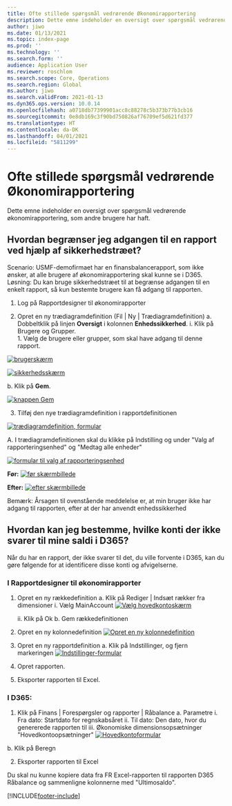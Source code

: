 ```yaml
---
title: Ofte stillede spørgsmål vedrørende Økonomirapportering
description: Dette emne indeholder en oversigt over spørgsmål vedrørende økonomirapportering, som andre brugere har haft.
author: jiwo
ms.date: 01/13/2021
ms.topic: index-page
ms.prod: ''
ms.technology: ''
ms.search.form: ''
audience: Application User
ms.reviewer: roschlom
ms.search.scope: Core, Operations
ms.search.region: Global
ms.author: jiwo
ms.search.validFrom: 2021-01-13
ms.dyn365.ops.version: 10.0.14
ms.openlocfilehash: a0718db77399901acc8c88278c5b373b77b3cb16
ms.sourcegitcommit: 0e8db169c3f90bd750826af76709ef5d621fd377
ms.translationtype: HT
ms.contentlocale: da-DK
ms.lasthandoff: 04/01/2021
ms.locfileid: "5811299"
---
```

# <a name="financial-reporting-faq"></a>Ofte stillede spørgsmål vedrørende Økonomirapportering 

Dette emne indeholder en oversigt over spørgsmål vedrørende økonomirapportering, som andre brugere har haft. 


## <a name="how-do-i-restrict-access-to-a-report-using-tree-security"></a>Hvordan begrænser jeg adgangen til en rapport ved hjælp af sikkerhedstræet?

Scenario: USMF-demofirmaet har en finansbalancerapport, som ikke ønsker, at alle brugere af økonomirapportering skal kunne se i D365. Løsning: Du kan bruge sikkerhedstræet til at begrænse adgangen til en enkelt rapport, så kun bestemte brugere kan få adgang til rapporten. 

1.  Log på Rapportdesigner til økonomirapporter

2.  Opret en ny trædiagramdefinition (Fil | Ny | Trædiagramdefinition) a.    Dobbeltklik på linjen **Oversigt** i kolonnen **Enhedssikkerhed**.
  i.    Klik på Brugere og Grupper.  
          1. Vælg de brugere eller grupper, som skal have adgang til denne rapport. 
          
[![brugerskærm](./media/FR-FAQ_users.png)](./media/FR-FAQ_users.png)

[![sikkerhedsskærm](./media/FR-FAQ_security.jpg)](./media/FR-FAQ_security.jpg)

  b.    Klik på **Gem**.
  
[![knappen Gem](./media/FR-FAQ_save.png)](./media/FR-FAQ_save.png)

3.  Tilføj den nye trædiagramdefinition i rapportdefinitionen

[![trædiagramdefinition, formular](./media/FR-FAQ_tree-definition.jpg)](./media/FR-FAQ_tree-definition.jpg)

A.  I trædiagramdefinitionen skal du klikke på Indstilling og under "Valg af rapporteringsenhed" og "Medtag alle enheder"

[![formular til valg af rapporteringsenhed](./media/FR-FAQ_reporting-unit-selection.jpg)](./media/FR-FAQ_reporting-unit-selection.jpg)

**Før:** [![før skærmbillede](./media/FR-FAQ_before.png)](./media/FR-FAQ_before.png)

**Efter:** [![efter skærmbillede](./media/FR-FAQ_after.png)](./media/FR-FAQ_after.png)

Bemærk: Årsagen til ovenstående meddelelse er, at min bruger ikke har adgang til rapporten, efter at der har anvendt enhedssikkerhed



## <a name="how-do-i-determine-which-accounts-do-not-matching-my-balances-in-d365"></a>Hvordan kan jeg bestemme, hvilke konti der ikke svarer til mine saldi i D365?

Når du har en rapport, der ikke svarer til det, du ville forvente i D365, kan du gøre følgende for at identificere disse konti og afvigelserne. 

### <a name="in-financial-reporter-report-designer"></a>I Rapportdesigner til økonomirapporter

1.  Opret en ny rækkedefinition a.    Klik på Rediger | Indsæt rækker fra dimensioner i.  Vælg MainAccount [![Vælg hovedkontoskærm](./media/FR-FAQ_selectmain_.png)](./media/FR-FAQ_selectmain_.png)
    
    ii. Klik på Ok b.    Gem rækkedefinitionen

2.  Opret en ny kolonnedefinition     [![Opret en ny kolonnedefinition](./media/FR-FAQ_column.png)](./media/FR-FAQ_column.png)

3.  Opret en ny rapportdefinition a.    Klik på Indstillinger, og fjern markeringen [![Indstillinger-formular](./media/FR-FAQ_settings.png)](./media/FR-FAQ_settings.png)
   
4.  Opret rapporten. 

5.  Eksporter rapporten til Excel.

### <a name="in-d365"></a>I D365: 
1.  Klik på Finans | Forespørgsler og rapporter | Råbalance a.    Parametre i.  Fra dato: Startdato for regnskabsåret ii. Til dato: Den dato, hvor du genererede rapporten til iii.    Økonomiske dimensionsopsætninger "Hovedkontoopsætninger" [![Hovedkontoformular](./media/FR-FAQ_mainacct.png)](./media/FR-FAQ_mainacct.png)
      
  b.    Klik på Beregn

2.  Eksporter rapporten til Excel

Du skal nu kunne kopiere data fra FR Excel-rapporten til rapporten D365 Råbalance og sammenligne kolonnerne med "Ultimosaldo".


[!INCLUDE[footer-include](../../includes/footer-banner.md)]